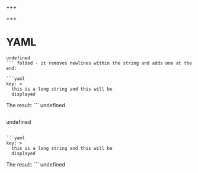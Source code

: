 
+++

+++
# YAML

```
undefined
``` folded - it removes newlines within the string and adds one at the end:

```yaml 
key: >
  this is a long string and this will be
  displayed
```

The result: ```
undefined
```.

```
undefined
``` literal - it turns newlines within the string into explicit newlines in the result and adds one at the end:

```yaml 
key: >
  this is a long string and this will be
  displayed
```

The result: ```
undefined
```.

